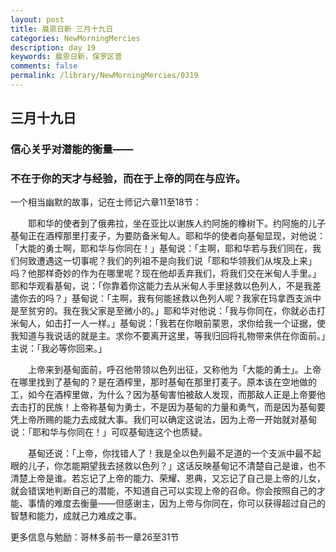 ```yaml
---
layout: post
title: 晨恩日新 三月十九日
categories: NewMorningMercies
description: day 19
keywords: 晨恩日新，保罗区普
comments: false
permalink: /library/NewMorningMercies/0319
---
```


## 三月十九日

### 信心关乎对潜能的衡量——

### 不在于你的天才与经验，而在于上帝的同在与应许。

一个相当幽默的故事，记在士师记六章11至18节：

&emsp;&emsp;耶和华的使者到了俄弗拉，坐在亚比以谢族人约阿施的橡树下。约阿施的儿子基甸正在酒榨那里打麦子，为要防备米甸人。耶和华的使者向基甸显现，对他说：「大能的勇士啊，耶和华与你同在！」基甸说：「主啊，耶和华若与我们同在，我们何致遭遇这一切事呢？我们的列祖不是向我们说「耶和华领我们从埃及上来」吗？他那样奇妙的作为在哪里呢？现在他却丢弃我们，将我们交在米甸人手里。」耶和华观看基甸，说：「你靠着你这能力去从米甸人手里拯救以色列人，不是我差遣你去的吗？」基甸说：「主啊，我有何能拯救以色列人呢？我家在玛拿西支派中是至贫穷的。我在我父家是至微小的。」耶和华对他说：「我与你同在，你就必击打米甸人，如击打一人一样。」基甸说：「我若在你眼前蒙恩，求你给我一个证据，使我知道与我说话的就是主。求你不要离开这里，等我归回将礼物带来供在你面前。」主说：「我必等你回来。」

&emsp;&emsp;上帝来到基甸面前，呼召他带领以色列出征，又称他为「大能的勇士」。上帝在哪里找到了基甸的？是在酒榨里，那时基甸在那里打麦子。原本该在空地做的工，如今在酒榨里做，为什么？因为基甸害怕被敌人发现，而那敌人正是上帝要他去击打的民族！上帝称基甸为勇士，不是因为基甸的力量和勇气，而是因为基甸要凭上帝所赐的能力去成就大事。我们可以确定这说法，因为上帝一开始就对基甸说：「耶和华与你同在！」可叹基甸连这个也质疑。

&emsp;&emsp;基甸还说：「上帝，你找错人了！我是全以色列最不足道的一个支派中最不起眼的儿子，你怎能期望我去拯救以色列？」这话反映基甸记不清楚自己是谁，也不清楚上帝是谁。若忘记了上帝的能力、荣耀、恩典，又忘记了自己是上帝的儿女，就会错误地判断自己的潜能，不知道自己可以实现上帝的召命。你会按照自己的才能、事情的难度去衡量——但感谢主，因为上帝与你同在，你可以获得超过自己的智慧和能力，成就己力难成之事。

更多信息与勉励：哥林多前书一章26至31节